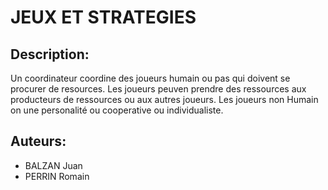 # JEUX ET STRATEGIES 

## Description:

Un coordinateur coordine des joueurs humain ou pas qui doivent se procurer de resources.
Les joueurs peuven prendre des ressources aux producteurs de ressources ou aux autres joueurs.
Les joueurs non Humain on une personalité ou cooperative ou individualiste.




## Auteurs:
* BALZAN Juan
* PERRIN Romain


